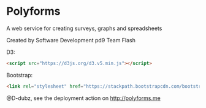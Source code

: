 # Polyforms
A web service for creating surveys, graphs and spreadsheets

Created by Software Development pd9 Team Flash

D3:
```html
<script src="https://d3js.org/d3.v5.min.js"></script>
```

Bootstrap:
```html
<link rel="stylesheet" href="https://stackpath.bootstrapcdn.com/bootstrap/4.1.1/css/bootstrap.min.css" integrity="sha384-WskhaSGFgHYWDcbwN70/dfYBj47jz9qbsMId/iRN3ewGhXQFZCSftd1LZCfmhktB" crossorigin="anonymous">
```
@D-dubz, see the deployment action on http://polyforms.me
